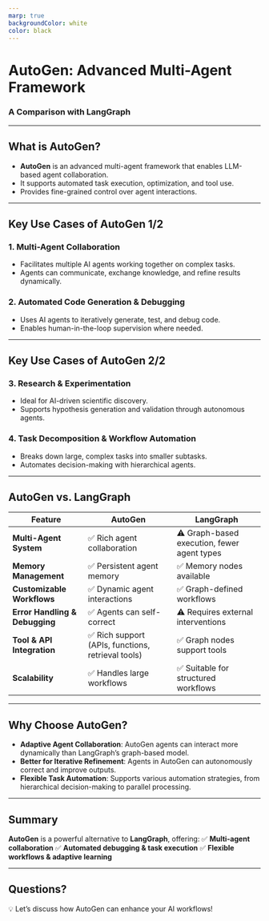 ```yaml
---
marp: true
backgroundColor: white
color: black
---
```


# AutoGen: Advanced Multi-Agent Framework

### A Comparison with LangGraph

---

## What is AutoGen?

- **AutoGen** is an advanced multi-agent framework that enables LLM-based agent collaboration.
- It supports automated task execution, optimization, and tool use.
- Provides fine-grained control over agent interactions.

---

## Key Use Cases of AutoGen 1/2

### 1. Multi-Agent Collaboration
- Facilitates multiple AI agents working together on complex tasks.
- Agents can communicate, exchange knowledge, and refine results dynamically.

### 2. Automated Code Generation & Debugging
- Uses AI agents to iteratively generate, test, and debug code.
- Enables human-in-the-loop supervision where needed.

---

## Key Use Cases of AutoGen 2/2

### 3. Research & Experimentation
- Ideal for AI-driven scientific discovery.
- Supports hypothesis generation and validation through autonomous agents.

### 4. Task Decomposition & Workflow Automation
- Breaks down large, complex tasks into smaller subtasks.
- Automates decision-making with hierarchical agents.

---

## AutoGen vs. LangGraph

| Feature             | AutoGen                            | LangGraph                       |
|---------------------|----------------------------------|---------------------------------|
| **Multi-Agent System** | ✅ Rich agent collaboration  | ⚠️ Graph-based execution, fewer agent types |
| **Memory Management** | ✅ Persistent agent memory    | ✅ Memory nodes available  |
| **Customizable Workflows** | ✅ Dynamic agent interactions  | ✅ Graph-defined workflows  |
| **Error Handling & Debugging** | ✅ Agents can self-correct | ⚠️ Requires external interventions |
| **Tool & API Integration** | ✅ Rich support (APIs, functions, retrieval tools) | ✅ Graph nodes support tools |
| **Scalability** | ✅ Handles large workflows | ✅ Suitable for structured workflows |

---

## Why Choose AutoGen?

- **Adaptive Agent Collaboration**: AutoGen agents can interact more dynamically than LangGraph’s graph-based model.
- **Better for Iterative Refinement**: Agents in AutoGen can autonomously correct and improve outputs.
- **Flexible Task Automation**: Supports various automation strategies, from hierarchical decision-making to parallel processing.

---

## Summary

**AutoGen** is a powerful alternative to **LangGraph**, offering:
✅ **Multi-agent collaboration**
✅ **Automated debugging & task execution**
✅ **Flexible workflows & adaptive learning**

---

## Questions?

💡 Let’s discuss how AutoGen can enhance your AI workflows!
